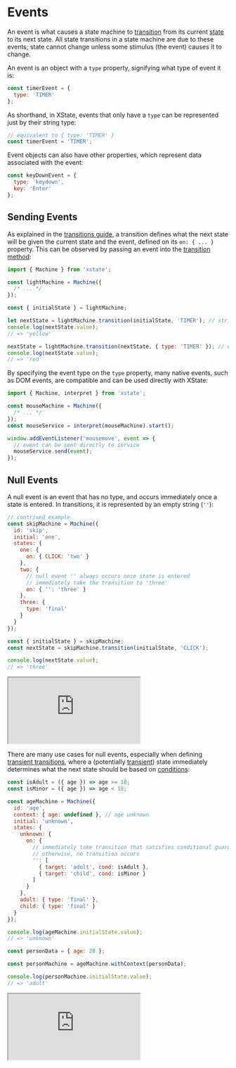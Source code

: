 # Events

An event is what causes a state machine to [transition](./transitions.md) from its current [state](./states.md) to its next state. All state transitions in a state machine are due to these events; state cannot change unless some stimulus (the event) causes it to change.

An event is an object with a `type` property, signifying what type of event it is:

```js
const timerEvent = {
  type: 'TIMER'
};
```

As shorthand, in XState, events that only have a `type` can be represented just by their string type:

```js
// equivalent to { type: 'TIMER' }
const timerEvent = 'TIMER';
```

Event objects can also have other properties, which represent data associated with the event:

```js
const keyDownEvent = {
  type: 'keydown',
  key: 'Enter'
};
```

## Sending Events

As explained in the [transitions guide](./transitions.md), a transition defines what the next state will be given the current state and the event, defined on its `on: { ... }` property. This can be observed by passing an event into the [transition method](./transitions.md#machine-transition-method):

```js
import { Machine } from 'xstate';

const lightMachine = Machine({
  /* ... */
});

const { initialState } = lightMachine;

let nextState = lightMachine.transition(initialState, 'TIMER'); // string event
console.log(nextState.value);
// => 'yellow'

nextState = lightMachine.transition(nextState, { type: 'TIMER' }); // event object
console.log(nextState.value);
// => 'red'
```

By specifying the event type on the `type` property, many native events, such as DOM events, are compatible and can be used directly with XState:

```js
import { Machine, interpret } from 'xstate';

const mouseMachine = Machine({
  /* ... */
});
const mouseService = interpret(mouseMachine).start();

window.addEventListener('mousemove', event => {
  // event can be sent directly to service
  mouseService.send(event);
});
```

## Null Events

A null event is an event that has no type, and occurs immediately once a state is entered. In transitions, it is represented by an empty string (`''`):

```js
// contrived example
const skipMachine = Machine({
  id: 'skip',
  initial: 'one',
  states: {
    one: {
      on: { CLICK: 'two' }
    },
    two: {
      // null event '' always occurs once state is entered
      // immediately take the transition to 'three'
      on: { '': 'three' }
    },
    three: {
      type: 'final'
    }
  }
});

const { initialState } = skipMachine;
const nextState = skipMachine.transition(initialState, 'CLICK');

console.log(nextState.value);
// => 'three'
```

<iframe src="https://xstate.js.org/viz/?gist=f8b1c6470371b13eb2838b84194ca428&layout=viz"></iframe>

There are many use cases for null events, especially when defining [transient transitions](./transitions.md#transient-transitions), where a (potentially [transient](./statenodes.md#transient-state-nodes)) state immediately determines what the next state should be based on [conditions](./guards.md):

```js
const isAdult = ({ age }) => age >= 18;
const isMinor = ({ age }) => age < 18;

const ageMachine = Machine({
  id: 'age',
  context: { age: undefined }, // age unknown
  initial: 'unknown',
  states: {
    unknown: {
      on: {
        // immediately take transition that satisfies conditional guard.
        // otherwise, no transition occurs
        '': [
          { target: 'adult', cond: isAdult },
          { target: 'child', cond: isMinor }
        ]
      }
    },
    adult: { type: 'final' },
    child: { type: 'final' }
  }
});

console.log(ageMachine.initialState.value);
// => 'unknown'

const personData = { age: 28 };

const personMachine = ageMachine.withContext(personData);

console.log(personMachine.initialState.value);
// => 'adult'
```

<iframe src="https://xstate.js.org/viz/?gist=2f9f2f4bd5dcd5ff262c7f2a7e9199aa&layout=viz"></iframe>
